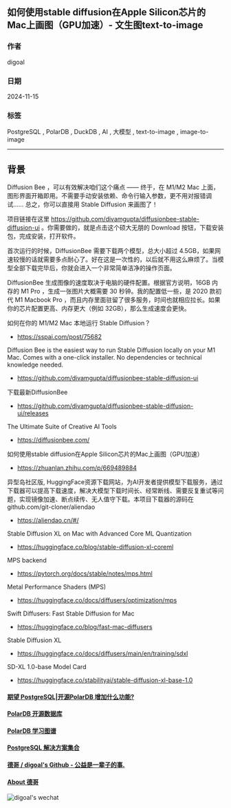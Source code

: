 ## 如何使用stable diffusion在Apple Silicon芯片的Mac上画图（GPU加速）- 文生图text-to-image     
                                                                        
### 作者                                                             
digoal                                                               
                                                                               
### 日期                                                                             
2024-11-15                                            
                                      
### 标签                                                           
PostgreSQL , PolarDB , DuckDB , AI , 大模型 , text-to-image , image-to-image          
                                                                                                   
----                                                                            
                                                                                          
## 背景     
Diffusion Bee ，可以有效解决咱们这个痛点 —— 终于，在 M1/M2 Mac 上面，图形界面开箱即用。不需要手动安装依赖、命令行输入参数，更不用对报错调试…… 总之，你可以直接用 Stable Diffusion 来画图了！  
  
项目链接在这里 https://github.com/divamgupta/diffusionbee-stable-diffusion-ui 。你需要做的，就是点击这个硕大无朋的 Download 按钮，下载安装包，完成安装，打开软件。  
  
首次运行的时候，DiffusionBee 需要下载两个模型，总大小超过 4.5GB，如果网速较慢的话就需要多点耐心了。好在这是一次性的，以后就不用这么麻烦了。当模型全部下载完毕后，你就会进入一个非常简单洁净的操作页面。  
  
DiffusionBee 生成图像的速度取决于电脑的硬件配置。根据官方说明，16GB 内存的 M1 Pro ，生成一张图片大概需要 30 秒钟。我的配置低一些，是 2020 款初代 M1 Macbook Pro ，而且内存里面驻留了很多服务，时间也就相应拉长。如果你的芯片配置更高、内存更大（例如 32GB），那么生成速度会更快。  
  
  
如何在你的 M1/M2 Mac 本地运行 Stable Diffusion？  
- https://sspai.com/post/75682  
  
Diffusion Bee is the easiest way to run Stable Diffusion locally on your M1 Mac. Comes with a one-click installer. No dependencies or technical knowledge needed.  
- https://github.com/divamgupta/diffusionbee-stable-diffusion-ui  
  
下载最新DiffusionBee
- https://github.com/divamgupta/diffusionbee-stable-diffusion-ui/releases
  
The Ultimate Suite of Creative AI Tools  
- https://diffusionbee.com/  
  
如何使用stable diffusion在Apple Silicon芯片的Mac上画图（GPU加速）  
- https://zhuanlan.zhihu.com/p/669489884  
  
异型岛社区版, HuggingFace资源下载网站，为AI开发者提供模型下载服务，通过下载器可以提高下载速度，解决大模型下载时间长、经常断线、需要反复重试等问题，实现镜像加速、断点续传、无人值守下载。本项目下载器的源码在 github.com/git-cloner/aliendao      
- https://aliendao.cn/#/  
  
Stable Diffusion XL on Mac with Advanced Core ML Quantization  
- https://huggingface.co/blog/stable-diffusion-xl-coreml  
  
MPS backend  
- https://pytorch.org/docs/stable/notes/mps.html  
  
Metal Performance Shaders (MPS)  
- https://huggingface.co/docs/diffusers/optimization/mps  
  
Swift Diffusers: Fast Stable Diffusion for Mac  
- https://huggingface.co/blog/fast-mac-diffusers  
  
Stable Diffusion XL  
- https://huggingface.co/docs/diffusers/main/en/training/sdxl  
  
SD-XL 1.0-base Model Card  
- https://huggingface.co/stabilityai/stable-diffusion-xl-base-1.0  
  
  
  
  
#### [期望 PostgreSQL|开源PolarDB 增加什么功能?](https://github.com/digoal/blog/issues/76 "269ac3d1c492e938c0191101c7238216")
  
  
#### [PolarDB 开源数据库](https://openpolardb.com/home "57258f76c37864c6e6d23383d05714ea")
  
  
#### [PolarDB 学习图谱](https://www.aliyun.com/database/openpolardb/activity "8642f60e04ed0c814bf9cb9677976bd4")
  
  
#### [PostgreSQL 解决方案集合](../201706/20170601_02.md "40cff096e9ed7122c512b35d8561d9c8")
  
  
#### [德哥 / digoal's Github - 公益是一辈子的事.](https://github.com/digoal/blog/blob/master/README.md "22709685feb7cab07d30f30387f0a9ae")
  
  
#### [About 德哥](https://github.com/digoal/blog/blob/master/me/readme.md "a37735981e7704886ffd590565582dd0")
  
  
![digoal's wechat](../pic/digoal_weixin.jpg "f7ad92eeba24523fd47a6e1a0e691b59")
  
